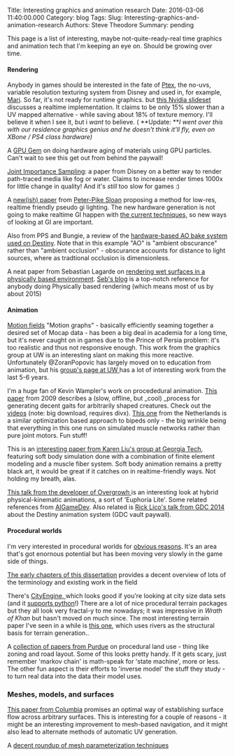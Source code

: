 Title: Interesting graphics and animation research
Date: 2016-03-06 11:40:00.000
Category: blog
Tags: 
Slug: Interesting-graphics-and-animation-research
Authors: Steve Theodore
Summary: pending

This page is a list of interesting,  maybe not-quite-ready-real time graphics and animation tech that I'm keeping an eye on. Should be growing over time.  


#### Rendering

Anybody in games should be interested in the fate of [Ptex](http://ptex.us/), the no-uvs, variable resolution texturing system from Disney and used in, for example, [Mari](http://www.thefoundry.co.uk/products/mari/).  So far, it's not ready for runtime graphics. but [this Nvidia slideset](https://developer.nvidia.com/sites/default/files/akamai/gamedev/docs/Borderless%20Ptex.pdf) discusses a realtime implementation.  It claims to be only 15% slower than a UV mapped alternative - while saving about 18% of texture memory.  I'll believe it when I see it, but i _want_ to believe. ( **Update: **_I went over this with our residence graphics genius and he doesn't think it'll fly, even on XBone / PS4 class hardware)_  
  
A [GPU Gem](http://diglib.eg.org/EG/DL/PE/VMV/VMV12/063-070.pdf.abstract.pdf;internal&action=action.digitallibrary.ShowPaperAbstract) on doing hardware aging of materials using GPU particles. Can't wait to see this get out from behind the paywall!  
  
[Joint Importance Sampling](http://www.disneyresearch.com/project/joint-importance-sampling/): a paper from Disney on a better way to render path-traced media like fog or water.  Claims to increase render times 1000x for little change in quality! And it's _still_ too slow for games :)  
  
A [new(ish) paper](http://ppsloan.org/publications/mrtSA.pdf) from [Peter-Pike Sloan](http://ppsloan.org/) proposing a method for low-res, realtime friendly pseudo gi lighting.  The new hardware generation is not going to make realtime GI happen with [the current techniques,](http://cg.ibds.kit.edu/publications/p2011/DGIWTCLPV_Kaplanyan_2011/DGIWTCLPV_Kaplanyan_2011.html) so new ways of looking at GI are important.  
  
Also from PPS and Bungie, a review of the [hardware-based AO bake system used on Destiny](http://ppsloan.org/publications/BungieBake.pdf).  Note that in this example "AO" is "ambient obscurance" rather than "ambient occlusion" - obscurance accounts for distance to light sources, where as tradtional occlusion is dimensionless.  
  
A neat paper from Sebastian Lagarde on [rendering wet surfaces in a physically based environment](http://seblagarde.wordpress.com/2012/12/10/observe-rainy-world/).  [Seb's blog](http://seblagarde.wordpress.com/) is a top-notch reference for anybody doing Physically based rendering (which means most of us by about 2015)  
  


#### Animation

[Motion fields](http://grail.cs.washington.edu/projects/motion-fields/motion-fields.pdf)  "Motion graphs" - basically efficiently seaming together  a desired set of Mocap data  \- has been a big deal in academia for a long time, but it's never caught on in games due to the Prince of Persia problem: it's too realistic and thus not responsive enough. This work from the graphics group at UW is an interesting slant on making this more reactive.  Unfortunately @ZoranPopovic has largely moved on to education from animation, but his [group's page at UW ](http://homes.cs.washington.edu/~zoran/)has a lot of interesting work from the last 5-6 years.  
  


I'm a huge fan of Kevin Wampler's work on procededural animation. [This paper](http://grail.cs.washington.edu/projects/animal-morphology/s2009/) from 2009 describes a (slow, offline, but _cool) _process for generating decent gaits for arbitrarily shaped creatures. Check out the [videos](http://grail.cs.washington.edu/projects/animal-morphology/s2009/movs/morphology.avi) (note: big download, requires divx).  [This one](http://www.staff.science.uu.nl/~geijt101/papers/SA2013/) from the Netherlands is a similar optimization based approach to bipeds only - the big wrinkle being that everything in this one runs on simulated muscle networks rather than pure joint motors. Fun stuff!  


  
This is an [interesting paper from Karen Liu's group at Georgia Tech](http://www.cc.gatech.edu/~jtan34/project/softBodyLocomotion.html), featuring soft body simulation done with a combination of finite element modeling and a muscle fiber system. Soft body animation remains a pretty black art, it would be great if it catches on in realtime-friendly ways. Not holding my breath, alas.

  
[This talk from the developer of Overgrowh ](http://aigamedev.com/open/access/overgrowth/)is an interesting look at hybrid physical-kinematic animations, a sort of  'Euphoria Lite'.  Some related references from [AIGameDev](http://aigamedev.com/open/editorial/animation-revolution/).  Also related is [Rick Lico's talk from GDC 2014](http://www.gdcvault.com/search.php#&category=free&firstfocus=&keyword=lico&conference_id=) about the Destiny animation system (GDC vault paywall).  
  


#### Procedural worlds

I'm very interested in procedural worlds for [obvious reasons](http://www.ign.com/articles/2013/04/16/4-hours-in-state-of-decays-open-world-zombie-nightmare).  It's an area that's got enornous potential but has been moving very slowly in the game side of things.  
  
[The early chapters of this dissertation](http://hss.ulb.uni-bonn.de/2013/3124/3124.pdf) provides a decent overview of lots of the terminology and existing work in the field  
  
There's [CityEngine, ](http://www.esri.com/software/cityengine) which looks good if you're looking at city size data sets (and it [supports python](http://www.esri.com/software/cityengine/features)!)  There are a lot of nice procedural terrain packages but they all look very fractal-y to me  nowadays; it was impressive in _Wrath of Khan_ but hasn't moved on much since. The most interesting terrain paper I've seen in a while is [this one](http://hpcg.purdue.edu/?page=publication&id=170), which uses rivers as the structural basis for terrain generation..  
  
A [collection of papers from Purdue](https://www.cs.purdue.edu/cgvlab/urban/urban-procedural-modeling.html) on procedural land use - thing like zoning and road layout. Some of this looks pretty handy.   If it gets scary, just remember 'markov chain'  is math-speak for 'state machine', more or less.  The other fun aspect is their efforts to  'inverse model' the stuff they study - to turn real data into the data their model uses.  
  
  


### Meshes, models, and surfaces

[This paper from Columbia](http://www.cs.columbia.edu/~keenan/Projects/GloballyOptimalDirectionFields/paper.pdf) promises an optimal way of establishing surface flow across arbitrary surfaces. This is interesting for a couple of reasons - it might be an interesting improvement to mesh-based navigation, and it might also lead to alternate methods of automatic UV generation. 

  
A [decent roundup of mesh parameterization techniques](http://www.cs.berkeley.edu/~jrs/meshpapers/ShefferPraunRose.pdf)

